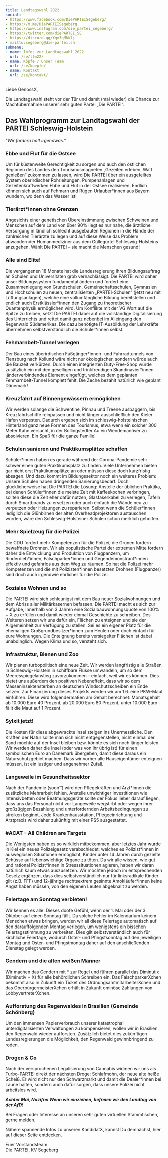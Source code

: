 ```yaml
---
title: Landtagswahl 2022
social:
- https://www.facebook.com/DiePARTEISegeberg/
- https://m.me/DiePARTEISegeberg
- https://www.instagram.com/die_partei_segeberg/
- https://twitter.com/diePARTEI_SE
- https://discord.gg/Yqm3gMkk7j
- mailto:segeberg@die-partei.sh
submenu:
- name: Infos zur Landtagswahl 2022
  url: /se/ltw22/
- name: Köpfe / Unser Team
  url: /se/koepfe/
- name: Kontakt
  url: /se/kontakt/
---
```


Liebe GenossX,

Die Landtagswahl steht vor der Tür und damit (mal wieder) die Chance zur Machtübernahme unserer sehr guten Partei „Die PARTEI“.

## Das Wahlprogramm zur Landtagswahl der PARTEI Schleswig-Holstein

*"Wir fordern halt irgendwas."*

### Ebbe und Flut für die Ostsee

Um für küstenweite Gerechtigkeit zu sorgen und auch den östlichen Regionen des Landes den Tourismusmagneten „Gezeiten erleben, Watt genießen“ zukommen zu lassen, wird Die PARTEI über ein ausgefeiltes System oberirdischer Rohrleitungen, Pumpenanlagen und Gezeitenkraftwerken Ebbe und Flut in der Ostsee realisieren. Endlich können sich auch auf Fehmarn und Rügen Urlauber*innen aus Bayern wundern, wo denn das Wasser ist!

### Tierärzt\*innen ohne Grenzen

Angesichts einer genetischen Übereinstimmung zwischen Schweinen und Menschen auf dem Land von über 90% liegt es nur nahe, die ärztliche Versorgung in ländlich schlecht ausgebauten Regionen in die Hände der zahlreichen Tierärzte zu legen und auf diese Weise das Problem abwandernder Humanmediziner aus dem Güllegürtel Schleswig-Holsteins anzugehen. 
Wählt Die PARTEI – sie macht die Menschen gesund!

### Alle sind Elite!

Die vergangenen 18 Monate hat die Landesregierung ihren Bildungsauftrag an Schulen und Universitäten grob vernachlässigt. Die PARTEI wird daher unser Bildungssystem fundamental ändern und fordert eine Zusammenlegung von Grundschulen, Gemeinschaftsschulen, Gymnasien und Hochschulen zu neuen, zentralisierten „PARTEI-Schulen“ (jetzt neu mit Lüftungsanlagen), welche eine vollumfängliche Bildung bereitstellen und endlich auch Erstklässler\*innen den Zugang zu theoretischer Quantenphysik ermöglichen wird. Um Konflikte mit der VG Wort auf die Spitze zu treiben, setzt Die PARTEI dabei auf die vollständige Digitalisierung des Unterrichts und rettet damit ganz nebenbei im Alleingang den Regenwald Südamerikas. Die dazu benötigte IT-Ausbildung der Lehrkräfte übernehmen selbstverständlich die Schüler\*innen selbst.

### Fehmarnbelt-Tunnel verlegen

Der Bau eines überirdischen Fußgänger\*innen- und Fahrradtunnels von Flensburg nach Kollund wäre nicht nur ökologischer, sondern würde auch die Bauzeit verkürzen. Durch einen integrierten Duty-Free-Shop würde zusätzlich ein mit den geselligen und trinkfreudigen Skandinavier\*innen länderverbindendes Element eingefügt, welches dem geplanten Fehmarnbelt-Tunnel komplett fehlt. Die Zeche bezahlt natürlich wie geplant Dänemark!

### Kreuzfahrt auf Binnengewässern ermöglichen

Wir werden solange die Schwentine, Pinnau und Treene ausbaggern, bis Kreuzfahrtschiffe reinpassen und nicht länger ausschließlich den Kieler Hafen verpesten. Dadurch ergeben sich im schleswig-holsteinischen Hinterland ganz neue Formen des Tourismus, etwa wenn ein solcher 300 Meter Kahn versucht, in der Bollingstedter Au ein Wendemanöver zu absolvieren. Ein Spaß für die ganze Familie!

### Schulen sanieren und Praktikumsplätze schaffen

Schüler\*innen haben es gerade während der Corona-Pandemie sehr schwer einen guten Praktikumsplatz zu finden. Viele Unternehmen bieten gar nicht erst Praktikumsplätze an oder müssen diese doch kurzfristig absagen. Und dazu kommt im Bildungssektor noch ein weiteres Problem: Unsere Schulen haben dringenden Sanierungsbedarf. Doch glücklicherweise hat Die PARTEI die Lösung: Anstelle der üblichen Praktika, bei denen Schüler\*innen die meiste Zeit mit Kaffeekochen verbringen, sollten diese die Zeit eher dafür nutzen, Glasfaserkabel zu verlegen, Tafeln durch Smartboards zu ersetzen oder auch einfach die Wände neu zu verputzen oder Heizungen zu reparieren. Selbst wenn die Schüler\*innen lediglich die Glühbirnen der alten Overheadprojektoren austauschen würden, wäre den Schleswig-Holsteiner Schulen schon merklich geholfen.

### Mehr Spielzeug für die Polizei

Die CDU fordert mehr Kompetenzen für die Polizei, die Grünen fordern bewaffnete Drohnen. Wir als populistische Partei der extremen Mitte fordern daher die Entwicklung und Produktion von Flugpanzern, um Rinderdieb\*innen, Falschparker\*innen und Gegendemonstrant\*innen effektiv und gefahrlos aus dem Weg zu räumen. So hat die Polizei mehr Kompetenzen und die mit Polizisten\*innen besetzten Drohnen (Flugpanzer) sind doch auch irgendwie ehrlicher für die Polizei.

### Soziales Wohnen und so

Die PARTEI wird sich schleunigst mit dem Bau neuer Sozialwohnungen und dem Abriss aller Militärkasernen befassen. Die PARTEI macht es sich zur Aufgabe, innerhalb von 3 Jahren eine Sozialbauwohnungsquote von 100% + X zu erfüllen und damit wieder einmal Geschichte zu schreiben. Des Weiteren setzen wir uns dafür ein, Flächen zu enteignen und sie der Allgemeinheit zur Verfügung zu stellen. Sei es ein eigener Platz für die ehemaligen Großgrundbesitzer\*innen zum Heulen oder doch einfach für eure Wohnungen. Die Enteignung bereits versiegelter Flächen ist dabei unabdinglich. Wegen Klima und so, versteht sich.

### Infrastruktur, Bienen und Zoo

Wir planen turbopolitisch eine neue Zeit. Wir werden langfristig alle Straßen in Schleswig-Holstein in schiffbare Flüsse umwandeln, um so dem Meeresspiegelanstieg zuvorzukommen – einfach, weil wir es können. Dies bietet uns außerdem den positiven Nebeneffekt, dass wir so dem Masseninsektensterben an deutschen Windschutzscheiben ein Ende setzen. Zur Finanzierung dieses Projekts werden wir am 1.6. eine PKW-Maut einführen. Diese wird folgendermaßen am Gehalt berechnet: Monatsgehalt ab 10.000 Euro 40 Prozent, ab 20.000 Euro 80 Prozent, unter 10.000 Euro fällt die Maut auf 1 Prozent.

### Sylxit jetzt!

Die Kosten für diese abgewrackte Insel steigen ins Unermessliche. Den Kräften der Natur sollte man sich nicht entgegenstellen, nicht einmal der Sand möchte auf der Insel bleiben bzw. könnte es sich noch länger leisten. Wir werden daher die Insel (oder was von ihr übrig ist) für einen symbolischen Euro an Dänemark übergeben, damit diese daraus ein Naturschutzgebiet machen. Dass wir vorher alle Hauseigentümer enteignen müssen, ist ein lustiger und angenehmer Zufall.

### Langeweile im Gesundheitssektor

Nach der Pandemie (soon™) wird den Pflegekräften und Ärzt\*innen die zusätzliche Mehrarbeit fehlen. Anstelle unwichtiger Investitionen wie Intensivbetten oder Beatmungsgeräte sollte der Fokus lieber darauf liegen, dass uns das Personal nicht vor Langeweile wegstirbt oder wegen ihrer großzügigen Bezahlung und unterfordernden Arbeitsbedingungen zu streiken beginnt. Jede Krankenhausstation, Pflegeeinrichtung und Arztpraxis wird daher zukünftig mit einer PS5 ausgestattet.

### #ACAT – All Children are Targets

Die Wenigsten haben es so wirklich mitbekommen, aber letztes Jahr wurde in Kiel ein neues Polizeigesetz verabschiedet, welches es Polizist\*innen in ausweglosen Situationen ermöglicht, Kinder unter 14 Jahren durch gezielte Schüsse auf lebenswichtige Organe zu töten. Da wir alle wissen, wie gut und rational Polizist\*innen in Stresssituationen agieren, haben wir daran natürlich kaum etwas auszusetzen. Wir möchten jedoch im entsprechenden Gesetz ergänzen, dass dies selbstverständlich nur für linksradikale Kinder gilt (z.B. FFF) und 12-jährige rechtsextrem gesinnte Amokläufer\*innen keine Angst haben müssen, von den eigenen Leuten abgeknallt zu werden.

### Feiertage am Sonntag verbieten!

Wir kennen es alle: Dieses doofe Gefühl, wenn der 1. Mai oder der 3. Oktober auf einen Sonntag fällt. Da solche Fehler im Kalendarium keinem Menschen etwas bringen, werden wir all diese Feiertage automatisch auf den darauffolgenden Montag verlegen, um wenigstens ein bisschen Feiertagsstimmung zu verbreiten. Dies gilt selbstverständlich auch für kirchliche Feiertage, wodurch Oster- und Pfingstsonntag auf den jeweiligen Montag und Oster- und Pfingstmontag daher auf den anschließenden Dienstag gelegt werden.

### Gendern und die alten weißen Männer

Wir machen das Gendern mit \* zur Regel und führen parallel das Diminutix (Diminutiv + X) für alle behördlichen Schreiben ein. Das FalschparkerXchen bekommt also in Zukunft ein Ticket des OrdnungsamtmitarbeiterXchen und das OberbürgermeisterXchen erhält in Zukunft ominöse Zahlungen von LobbyvertreterXchen.

### Aufforstung des Regenwaldes in Brasilien (Gemeinde Schönberg)

Um den immensen Papierverbrauch unserer katastrophal unterdigitalisierten Verwaltungen zu kompensieren, wollen wir in Brasilien den Regenwald wieder aufforsten. Zusätzlich bietet dies zukünftigen Landesregierungen die Möglichkeit, den Regenwald gewinnbringend zu roden.

### Drogen & Co

Nach der versprochenen Legalisierung von Cannabis widmen wir uns als Turbo-PARTEI direkt der nächsten Droge: Schlafmohn, der neue alte heiße Scheiß. Er wird nicht nur den Schwarzmarkt und damit die Dealer\*innen bei Laune halten, sondern auch dafür sorgen, dass unsere Polizei nicht arbeitslos wird.

***Achter Mai, Nazifrei
Wenn wir einziehen, befreien wir den Landtag von der AfD!***

Bei Fragen oder Interesse an unseren sehr guten virtuellen Stammtischen, gerne melden.

Nähere spannende Infos zu unseren KandidatX, kannst Du demnächst, hier auf dieser Seite entdecken.

Euer Vorstandsteam  
Die PARTEI, KV Segeberg
